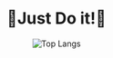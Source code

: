 <div align="center">
  
# 👊Just Do it!👊

<!-- ![Minseom's GitHub stats](https://github-readme-stats.vercel.app/api?username=alstja98&show_icons=true&theme=great-gatsby) -->
![Top Langs](https://github-readme-stats.vercel.app/api/top-langs/?username=alstja98&layout=compact&theme=great-gatsby)

  
</div>
<!--
**alstja98/alstja98** is a ✨ _special_ ✨ repository because its `README.md` (this file) appears on your GitHub profile.

Here are some ideas to get you started:

- 🔭 I’m currently working on ...
- 🌱 I’m currently learning ...
- 👯 I’m looking to collaborate on ...
- 🤔 I’m looking for help with ...
- 💬 Ask me about ...
- 📫 How to reach me: ...
- 😄 Pronouns: ...
- ⚡ Fun fact: ...
-->
